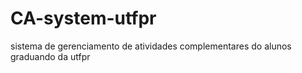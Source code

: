 # CA-system-utfpr
sistema de gerenciamento de atividades complementares do alunos graduando da utfpr
